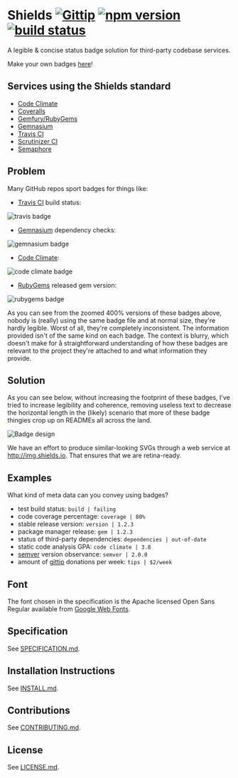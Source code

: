 # Shields [![Gittip](http://img.shields.io/gittip/shields.io.svg)](https://www.gittip.com/Shields.io/) [![npm version](http://img.shields.io/npm/v/gh-badges.svg)](https://npmjs.org/package/gh-badges) [![build status](https://travis-ci.org/badges/gh-badges.png)](https://travis-ci.org/badges/gh-badges)

A legible & concise status badge solution for third-party codebase services.

Make your own badges [here][badges]!

[badges]: <http://img.shields.io>

## Services using the Shields standard
- [Code Climate](https://codeclimate.com/changelog/510d4fde56b102523a0004bf)
- [Coveralls](https://coveralls.io/r/kaize/nastachku)
- [Gemfury/RubyGems](http://badge.fury.io/)
- [Gemnasium](http://blog.tech-angels.com/post/43141047457/gemnasium-v3-aka-gemnasium)
- [Travis CI](http://about.travis-ci.org/docs/user/status-images/)
- [Scrutinizer CI](https://scrutinizer-ci.com/)
- [Semaphore](https://semaphoreapp.com)

## Problem
Many GitHub repos sport badges for things like:
- [Travis CI](https://travis-ci.org/) build status:

![travis badge](http://f.cl.ly/items/2H233M0I0T43313c3h0C/Screen%20Shot%202013-01-30%20at%202.45.30%20AM.png)

- [Gemnasium](https://gemnasium.com/) dependency checks:

![gemnasium badge](http://f.cl.ly/items/2j1D2R0q2C3s1x2y3k09/Screen%20Shot%202013-01-30%20at%202.46.10%20AM.png)

- [Code Climate](http://codeclimate.com):

![code climate badge](http://f.cl.ly/items/0H2O1A3q2b3j1D2i0M3j/Screen%20Shot%202013-01-30%20at%202.46.47%20AM.png)

- [RubyGems](http://rubygems.org) released gem version:

![rubygems badge](http://f.cl.ly/items/443X21151h1V301s2s3a/Screen%20Shot%202013-01-30%20at%202.47.10%20AM.png)

As you can see from the zoomed 400% versions of these badges above, nobody is (really) using the same badge file and at normal size, they're hardly legible. Worst of all, they're completely inconsistent. The information provided isn't of the same kind on each badge. The context is blurry, which doesn't make for å straightforward understanding of how these badges are relevant to the project they're attached to and what information they provide.

## Solution
As you can see below, without increasing the footprint of these badges, I've tried to increase legibility and coherence, removing useless text to decrease the horizontal length in the (likely) scenario that more of these badge thingies crop up on READMEs all across the land.

![Badge design](spec/proportions.png)

We have an effort to produce similar-looking SVGs through a web service at
<http://img.shields.io>. That ensures that we are retina-ready.

## Examples

What kind of meta data can you convey using badges?

- test build status: `build | failing`
- code coverage percentage: `coverage | 80%`
- stable release version: `version | 1.2.3`
- package manager release: `gem | 1.2.3`
- status of third-party dependencies: `dependencies | out-of-date`
- static code analysis GPA: `code climate | 3.8`
- [semver](http://semver.org/) version observance: `semver | 2.0.0`
- amount of [gittip](http://gittip.com) donations per week: `tips | $2/week`

## Font
The font chosen in the specification is the Apache licensed Open Sans Regular available from [Google Web Fonts](http://www.google.com/webfonts/specimen/Open+Sans).

## Specification
See [SPECIFICATION.md](spec/SPECIFICATION.md).

## Installation Instructions
See [INSTALL.md](INSTALL.md).

## Contributions
See [CONTRIBUTING.md](CONTRIBUTING.md).

## License
See [LICENSE.md](LICENSE.md).

[gem]: https://github.com/badges/badgerbadgerbadger

